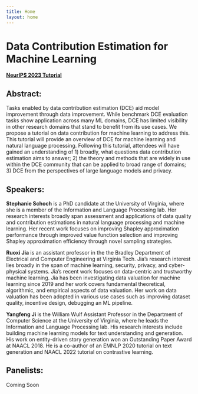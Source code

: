```yaml
---
title: Home
layout: home
---
```


# Data Contribution Estimation for Machine Learning 
[**NeurIPS 2023 Tutorial**](https://nips.cc/virtual/2023/tutorial/73959)

## Abstract: 
Tasks enabled by data contribution estimation (DCE) aid model improvement through data improvement. While benchmark DCE evaluation tasks show application across many ML domains, DCE has limited visibility in other research domains that stand to benefit from its use cases. We propose a tutorial on data contribution for machine learning to address this. This tutorial will provide an overview of DCE for machine learning and natural language processing. Following this tutorial, attendees will have gained an understanding of 1) broadly, what questions data contribution estimation aims to answer; 2) the theory and methods that are widely in use within the DCE community that can be applied to broad range of domains; 3) DCE from the perspectives of large language models and privacy.

## Speakers:
**Stephanie Schoch** is a PhD candidate at the University of Virginia, where she is a member of the Information and Language Processing lab. Her research interests broadly span assessment and applications of data quality and contribution estimations in natural language processing and machine learning. Her recent work focuses on improving Shapley approximation performance through improved value function selection and improving Shapley approximation efficiency through novel sampling strategies. 

**Ruoxi Jia** is an assistant professor in the the Bradley Department of Electrical and Computer Engineering at Virginia Tech. Jia’s research interest lies broadly in the span of machine learning, security, privacy, and cyber-physical systems. Jia’s recent work focuses on data-centric and trustworthy machine learning. Jia has been investigating data valuation for machine learning since 2019 and her work covers fundamental theoretical, algorithmic, and empirical aspects of data valuation. Her work on data valuation has been adopted in various use cases such as improving dataset quality, incentive design, debugging an ML pipeline.

**Yangfeng Ji** is the William Wulf Assistant Professor in the Department of Computer Science at the University of Virginia, where he leads the Information and Language Processing lab. His research interests include building machine learning models for text understanding and generation. His work on entity-driven story generation won an Outstanding Paper Award at NAACL 2018. He is a co-author of an EMNLP 2020 tutorial on text generation and NAACL 2022 tutorial on contrastive learning.


## Panelists:
Coming Soon
